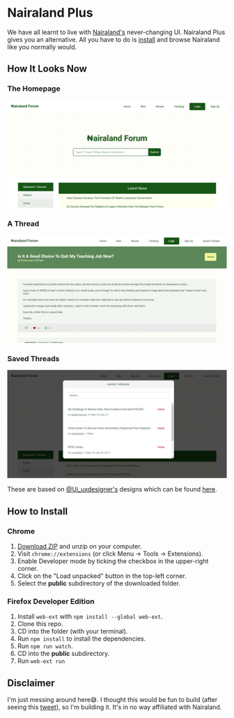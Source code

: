 # Nairaland Plus
We have all learnt to live with [Nairaland's](https://www.nairaland.com) never-changing UI. Nairaland Plus gives you an alternative. All you have to do is [install](#how-to-install) and browse Nairaland like you normally would.

## How It Looks Now
### The Homepage
![Homepage](./homepage.png)

### A Thread
![Thread](./thread-page.png)

### Saved Threads
![Thread](./saved-threads.png)

These are based on [@Ui_uxdesigner's](https://www.twitter.com/Ui_uxdesigner) designs which can be found [here](https://www.behance.net/gallery/93022789/Nairaland-Website-Redesign).


## How to Install
### Chrome
1. [Download ZIP](https://github.com/ajizanci/nairaland-theme/archive/main.zip) and unzip on your computer.
2. Visit `chrome://extensions` (or click Menu -> Tools -> Extensions).
3. Enable Developer mode by ticking the checkbox in the upper-right corner.
4. Click on the "Load unpacked" button in the top-left corner.
5. Select the **public** subdirectory of the downloaded folder. 

### Firefox Developer Edition
1. Install `web-ext` with `npm install --global web-ext`.
2. Clone this repo.
3. CD into the folder (with your terminal).
4. Run `npm install` to install the dependencies.
5. Run `npm run watch`.
6. CD into the **public** subdirectory.
7. Run `web-ext run`


## Disclaimer
I'm just messing around here😅. I thought this would be fun to build (after seeing this [tweet](https://mobile.twitter.com/Ui_uxdesigner/status/1264463867087925248)), so I'm building it. It's in no way affiliated with Nairaland.
